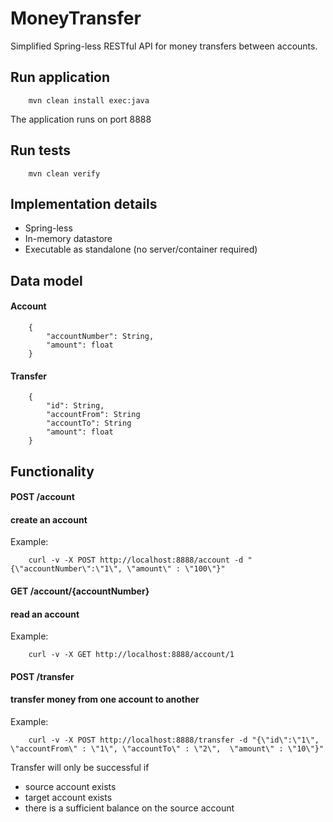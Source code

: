 # MoneyTransfer
Simplified Spring-less RESTful API for money transfers between accounts.

## Run application
```
    mvn clean install exec:java
```
The application runs on port 8888

## Run tests
```
    mvn clean verify
```
## Implementation details
* Spring-less
* In-memory datastore
* Executable as standalone (no server/container required)

## Data model
#### Account
```
    {
        "accountNumber": String,
        "amount": float
    }
```

#### Transfer
```
    {
        "id": String,
        "accountFrom": String
        "accountTo": String
        "amount": float
    }
```

## Functionality
#### POST /account 
#### create an account
Example:
```
    curl -v -X POST http://localhost:8888/account -d "{\"accountNumber\":\"1\", \"amount\" : \"100\"}"
```
#### GET /account/{accountNumber} 
#### read an account
Example:
```
    curl -v -X GET http://localhost:8888/account/1
```
#### POST /transfer 
#### transfer money from one account to another
Example:
```
    curl -v -X POST http://localhost:8888/transfer -d "{\"id\":\"1\", \"accountFrom\" : \"1\", \"accountTo\" : \"2\",  \"amount\" : \"10\"}"
```
Transfer will only be successful if
* source account exists
* target account exists
* there is a sufficient balance on the source account